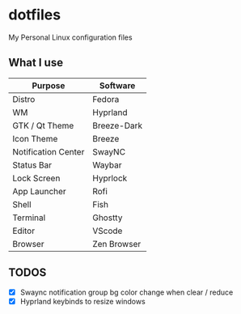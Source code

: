 # dotfiles

My Personal Linux configuration files

## What I use

| Purpose             | Software    |
| ------------------- | ----------- |
| Distro              | Fedora      |
| WM                  | Hyprland    |
| GTK / Qt Theme      | Breeze-Dark |
| Icon Theme          | Breeze      |
| Notification Center | SwayNC      |
| Status Bar          | Waybar      |
| Lock Screen         | Hyprlock    |
| App Launcher        | Rofi        |
| Shell               | Fish        |
| Terminal            | Ghostty     |
| Editor              | VScode      |
| Browser             | Zen Browser |

## TODOS

- [x] Swaync notification group bg color change when clear / reduce
- [x] Hyprland keybinds to resize windows
